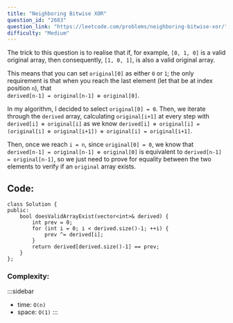 ```yaml
---
title: "Neighboring Bitwise XOR"
question_id: "2683"
question_link: "https://leetcode.com/problems/neighboring-bitwise-xor/"
difficulty: "Medium"
---
```


The trick to this question is to realise that if,
for example, `[0, 1, 0]` is a valid original array, then consequently, `[1, 0, 1]`, is also a valid original array.

This means that you can set `original[0]` as either `0` or `1`;
the only requirement is that when you reach the last element (let that be at index position `n`),
that \
`derived[n-1] = original[n-1] ⊕ original[0]`.

In my algorithm, I decided to select `original[0] = 0`.
Then, we iterate through the `derived` array, calculating `original[i+1]` at every step with `derived[i] ⊕ original[i]` as we know `derived[i] ⊕ original[i] = (original[i] ⊕ original[i+1]) ⊕ original[i] = original[i+1]`.

Then, once we reach `i = n`, since `original[0] = 0`, we know that `derived[n-1] = original[n-1] ⊕ original[0]`
is equivalent to `derived[n-1] = original[n-1]`, so we just need to prove for equality between the two elements to verify if an `original` array exists.

## Code<span>:</span>

``` {.cpp}
class Solution {
public:
    bool doesValidArrayExist(vector<int>& derived) {
        int prev = 0;
        for (int i = 0; i < derived.size()-1; ++i) {
            prev ^= derived[i];
        }
        return derived[derived.size()-1] == prev;
    }
};
```

### Complexity<span>:</span>

:::sidebar
- time: `O(n)`
- space: `O(1)`
:::
